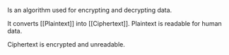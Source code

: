 
Is an algorithm used for encrypting and decrypting data.

It converts [[Plaintext]] into [[Ciphertext]].
Plaintext is readable for human data.

Ciphertext is encrypted and unreadable.
